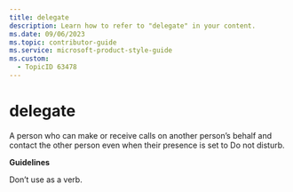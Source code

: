 ```yaml
---
title: delegate
description: Learn how to refer to "delegate" in your content.
ms.date: 09/06/2023
ms.topic: contributor-guide
ms.service: microsoft-product-style-guide
ms.custom:
  - TopicID 63478
---
```



# delegate

A person who can make or receive calls on another person’s behalf and contact the other person even when their presence is set to Do not disturb.

**Guidelines** 

Don’t use as a verb.


